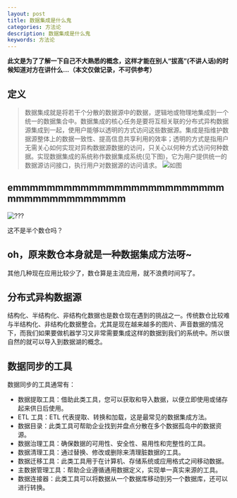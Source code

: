 ```yaml
---
layout: post
title: 数据集成是什么鬼
categories: 方法论
description: 数据集成是什么鬼
keywords: 方法论
---
```



**此文是为了了解一下自己不大熟悉的概念，这样才能在别人“拔高”(不讲人话)的时候知道对方在讲什么...（本文仅做记录，不可供参考）**

##  定义

> 数据集成就是将若干个分散的数据源中的数据，逻辑地或物理地集成到一个统一的数据集合中。数据集成的核心任务是要将互相关联的分布式异构数据源集成到一起，使用户能够以透明的方式访问这些数据源。集成是指维护数据源整体上的数据一致性、提高信息共享利用的效率；透明的方式是指用户无需关心如何实现对异构数据源数据的访问，只关心以何种方式访问何种数据。实现数据集成的系统称作数据集成系统(见下图)，它为用户提供统一的数据源访问接口，执行用户对数据源的访问请求。
![如图](https://wiki.mbalib.com/w/images/c/cd/%E6%95%B0%E6%8D%AE%E9%9B%86%E6%88%90%E7%B3%BB%E7%BB%9F%E6%A8%A1%E5%9E%8B.jpg)

## emmmmmmmmmmmmmmmmmmmmmmmmmmmmmmmmmmmmmmm

![???](https://th.bing.com/th/id/OIP.dPx8KZpS6RXz_I8nGePOrwAAAA?pid=Api&rs=1)

这不是半个数仓吗？


## oh，原来数仓本身就是一种数据集成方法呀~

其他几种现在应用比较少了，数仓算是主流应用，就不浪费时间写了。


## 分布式异构数据源

结构化、半结构化、非结构化数据也是数仓现在遇到的挑战之一。传统数仓比较难与半结构化、非结构化数据整合。尤其是现在越来越多的图片、声音数据的情况下，而我们如果要做机器学习又非常需要集成这样的数据到我们的系统中。所以很自然的就可以导入到数据湖的概念。

## 数据同步的工具

数据同步的工具通常有：

* 数据提取工具：借助此类工具，您可以获取和导入数据，以便立即使用或储存起来供日后使用。
* ETL 工具：ETL 代表提取、转换和加载，这是最常见的数据集成方法。
* 数据目录：此类工具可帮助企业找到并盘点分散在多个数据孤岛中的数据资源。
* 数据治理工具：确保数据的可用性、安全性、易用性和完整性的工具。
* 数据清理工具：通过替换、修改或删除来清理脏数据的工具。
* 数据迁移工具：此类工具用于在计算机、存储系统或应用格式之间移动数据。
* 主数据管理工具：帮助企业遵循通用数据定义，实现单一真实来源的工具。
* 数据连接器：此类工具可以将数据从一个数据库移动到另一个数据库，还可以进行转换。